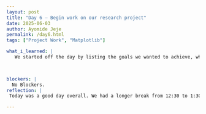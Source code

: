```yaml
---
layout: post
title: "Day 6 – Begin work on our research project"
date: 2025-06-03
author: Ayomide Jeje
permalink: /day6.html
tags: ["Project Work", "Matplotlib"]

what_i_learned: |
   We started off the day by listing the goals we wanted to achieve, which helped set a clear direction for our work. Once we had our goals in mind, we got started right away. The first task was to load and display images from the dataset, which was a straightforward process. Afterward, we focused on cropping the photos to remove unnecessary information on the pages. The cropping part was key because it allowed us to zoom in on the relevant parts of the images, making the data cleaner for further processing.

 

blockers: |
  No Blockers.
reflection: |
 Today was a good day overall. We had a longer break from 12:30 to 1:30, which gave me some extra time to relax and recharge. It was nice to have that little pause in the middle of the day. On top of that, I was able to complete all of my tasks on time, which felt great. It really helped with maintaining the flow and momentum. We also took some time to set the goals for tomorrow, which will focus on denoising the images. I’m looking forward to tackling that challenge and hopefully having a smooth day tomorrow.

---
```


